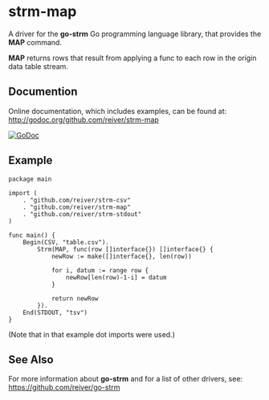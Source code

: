 # strm-map

A driver for the **go-strm** Go programming language library, that provides the **MAP** command.

**MAP** returns rows that result from applying a func to each row in the origin data table stream.

## Documention

Online documentation, which includes examples, can be found at: http://godoc.org/github.com/reiver/strm-map

[![GoDoc](https://godoc.org/github.com/reiver/strm-map?status.svg)](https://godoc.org/github.com/reiver/strm-map)

## Example
```
package main

import (
	. "github.com/reiver/strm-csv"
	. "github.com/reiver/strm-map"
	. "github.com/reiver/strm-stdout"
)

func main() {
	Begin(CSV, "table.csv").
		Strm(MAP, func(row []interface{}) []interface{} {
			newRow := make([]interface{}, len(row))

			for i, datum := range row {
				newRow[len(row)-1-i] = datum
			}

			return newRow
		}).
	End(STDOUT, "tsv")
}
```

(Note that in that example dot imports were used.)

## See Also

For more information about **go-strm** and for a list of other drivers, see:
https://github.com/reiver/go-strm
